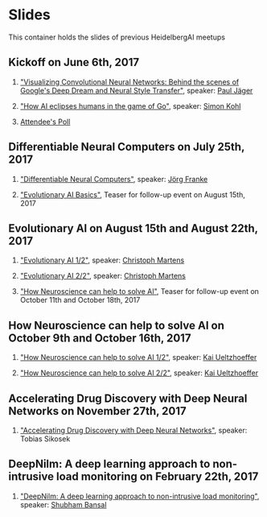 # Slides

This container holds the slides of previous HeidelbergAI meetups

## Kickoff on June 6th, 2017

1) ["Visualizing Convolutional Neural Networks: Behind the scenes of Google's Deep Dream and Neural Style Transfer"](https://HeidelbergAI.github.io/slides/KickOff/UnderstandCNN/), speaker: [Paul Jäger](https://twitter.com/pfjaeger)

2) ["How AI eclipses humans in the game of Go"](https://heidelbergai.github.io/slides/KickOff/AlphaGo/), speaker: [Simon Kohl](https://twitter.com/saakohl)

3) [Attendee's Poll](https://heidelbergai.github.io/slides/KickOff/Feedback/)


## Differentiable Neural Computers on July 25th, 2017

1) ["Differentiable Neural Computers"](https://HeidelbergAI.github.io/slides/DifferentiableNeuralComputers/DNC_Talk/DNC_HDAI.pdf), speaker: [Jörg Franke](https://github.com/joergfranke)

2) ["Evolutionary AI Basics"](https://HeidelbergAI.github.io/slides/DifferentiableNeuralComputers/TeaserNEAT/), Teaser for follow-up event on August 15th, 2017




## Evolutionary AI on August 15th and August 22th, 2017

1) ["Evolutionary AI 1/2"](https://heidelbergai.github.io/slides/EvolutionaryAI/AI-Workshop/part-01.html), speaker: [Christoph Martens](https://github.com/cookiengineer/)

2) ["Evolutionary AI 2/2"](https://heidelbergai.github.io/slides/EvolutionaryAI/AI-Workshop/part-02.html), speaker: [Christoph Martens](https://github.com/cookiengineer/)

3) ["How Neuroscience can help to solve AI"](https://HeidelbergAI.github.io/slides/EvolutionaryAI/TeaserNeuro/neuro_teaser.pdf), Teaser for follow-up event on October 11th and October 18th, 2017


## How Neuroscience can help to solve AI on October 9th and October 16th, 2017

1) ["How Neuroscience can help to solve AI 1/2"](https://heidelbergai.github.io/slides/NeuroScienceInAI/active_inference_1009_1.pdf), speaker: [Kai Ueltzhoeffer](https://kaiu.me/)


2) ["How Neuroscience can help to solve AI 2/2"](https://heidelbergai.github.io/slides/NeuroScienceInAI/active_inference_1016_2.pdf), speaker: [Kai Ueltzhoeffer](https://kaiu.me/)

## Accelerating Drug Discovery with Deep Neural Networks on November 27th, 2017

1) ["Accelerating Drug Discovery with Deep Neural Networks"](https://heidelbergai.github.io/slides/DrugDiscovery/drug_discovery.pdf), speaker: Tobias Sikosek


## DeepNilm: A deep learning approach to non-intrusive load monitoring on February 22th, 2017

1) ["DeepNilm: A deep learning approach to non-intrusive load monitoring"](https://heidelbergai.github.io/slides/DeepNILM/deep_nilm.pdf), speaker: [Shubham Bansal](https://www.linkedin.com/in/shubhambansal91/)

